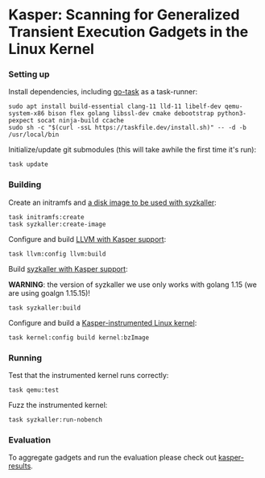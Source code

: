 # Kasper: Scanning for Generalized Transient Execution Gadgets in the Linux Kernel


### Setting up ###

Install dependencies, including [go-task](https://taskfile.dev/#/installation) as a task-runner:
```
sudo apt install build-essential clang-11 lld-11 libelf-dev qemu-system-x86 bison flex golang libssl-dev cmake debootstrap python3-pexpect socat ninja-build ccache
sudo sh -c "$(curl -ssL https://taskfile.dev/install.sh)" -- -d -b /usr/local/bin
```

Initialize/update git submodules (this will take awhile the first time it's run):
```
task update
```

### Building ###

Create an initramfs and [a disk image to be used with syzkaller](https://github.com/google/syzkaller/blob/master/docs/linux/setup_ubuntu-host_qemu-vm_x86-64-kernel.md#image):
```
task initramfs:create
task syzkaller:create-image
```

Configure and build [LLVM with Kasper support](https://github.com/vusec/kdfsan-llvm-project/tree/kasper-llvm-v11):
```
task llvm:config llvm:build
```

Build [syzkaller with Kasper support](https://github.com/vusec/kdfsan-syzkaller/tree/kasper-syzkaller):

**WARNING**: the version of syzkaller we use only works with golang 1.15 (we are using goalgn 1.15.15)!
```
task syzkaller:build
```

Configure and build a [Kasper-instrumented Linux kernel](https://github.com/vusec/kdfsan-linux/tree/kasper-linux-v5.12):
```
task kernel:config build kernel:bzImage
```


### Running ###

Test that the instrumented kernel runs correctly:
```
task qemu:test
```

Fuzz the instrumented kernel:
```
task syzkaller:run-nobench
```

### Evaluation ###

To aggregate gadgets and run the evaluation please check out [kasper-results](https://github.com/vusec/kasper-results).
